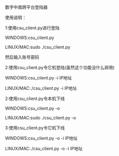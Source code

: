 数字中南跨平台登陆器

使用说明：

1:使用csu_client.py进行登陆

WINDOWS:csu_client.py

LINUX/MAC:sudo ./csu_client.py

然后输入账号密码

2:使用csu_client.py令它机登陆(虽然这个功能没什么卵用)

WINDOWS:csu_client.py -i IP地址

LINUX/MAC:./csu_client.py -i IP地址

2:使用csu_client.py令本机下线

WINDOWS:csu_client.py -o

LINUX/MAC:sudo ./csu_client.py -o

3:使用csu_client.py令它机下线

WINDOWS:csu_client.py -o -i IP地址

LINUX/MAC:./csu_client.py -o -i IP地址
